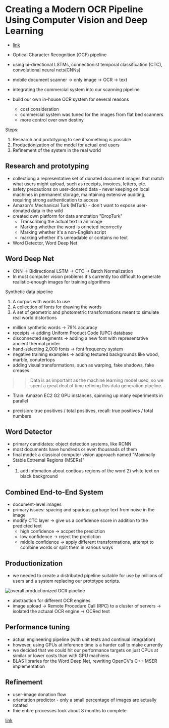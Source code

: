 # Creating a Modern OCR Pipeline Using Computer Vision and Deep Learning

- [link](https://dropbox.tech/machine-learning/creating-a-modern-ocr-pipeline-using-computer-vision-and-deep-learning)

- Optical Character Recognition (OCF) pipeline
- using bi-directional LSTMs, connectionist temporal classification (CTC), convolutional neural nets(CNNs)
- mobile document scanner -> only image -> OCR -> text
- integrating the commercial system into our scanning pipeline
- build our own in-house OCR system for several reasons
    - cost consideration
    - commercial system was tuned for the images from flat bed scanners
    - more control over own destiny

Steps:

1. Research and prototyping to see if something is possible
1. Productionization of the model for actual end users
1. Refinement of the system in the real world

## Research and prototyping

- collectiong a representative set of donated document images that match what users might upload, such as receipts, invoices, letters, etc.
- safety precautions on user-donated data - never keeping on local machines in permanent storage, maintaining extensive auditing, requiring strong authentication to access
- Amazon's Mechanical Turk (MTurk) - don't want to expose user-donated data in the wild
- created own platform for data annotation "DropTurk"
    - Transcribing the actual text in an image
    - Marking whether the word is orineted incorrectly
    - Marking whether it's a non-English script
    - marking whether it's unreadable or contains no text
- Word Detector, Word Deep Net

## Word Deep Net

- CNN -> Bidirectional LSTM -> CTC -> Batch Normalization
- In most computer vision problems it's currently too difficult to generate realistic-enough images for training algorithms

Synthetic data pipeline

1. A corpus with words to use
1. A collection of fonts for drawing the words
1. A set of geometric and photometric transformations meant to simulate real world distortions

- million synthetic words -> 79% accuracy
- receipts -> adding Uniform Product Code (UPC) database
- disconnected segments -> adding a new font with representative ancient thermal printer
- hand-selecting 2,000 fonts -> font frequency system
- negative training examples -> adding textured backgrounds like wood, marble, conutertops
- adding visual transformations, such as warping, fake shadows, fake creases

>> Data is as important as the machine learning model used, so we spent a great deal of time refining this data generation pipeline.

- Train: Amazon EC2 G2 GPU instances, spinning up many experiments in parallel

- precision: true positives / total positives, recall: true positives / total numbers

## Word Detector

- primary candidates: object detection systems, like RCNN
- most documents have hundreds or even thousnads of them
- final model: a classical computer vision approach named "Maximally Stable Extremal Regions (MSERs)"
- 1) add infomation about contious regions of the word 2) white text on black background

## Combined End-to-End System

- document-level images
- primary issues: spacing and spurious garbage text from noise in the image
- modify CTC layer -> give us a confidence score in addition to the predicted text
    - high confidence -> accpet the prediction
    - low confidence -> reject the prediction
    - middle confidence -> apply different transformations, attempt to combine words or split them in various ways

## Productionization

- we needed to create a distributed pipeline suitable for use by millions of users and a system replacing our prototype scripts.

![overall productionized OCR pipeline](https://dropbox.tech/cms/content/dam/dropbox/tech-blog/en-us/2020/01/12-s_a5d57ee03480ad99adf37089497274a382beafcaac54e1a98f6d51e323e2fc30_1491598157110_ocr_system_diagram.png)

- abstraction for different OCR engines
- image upload -> Remote Procedure Call (RPC) to a cluster of servers -> isolated the actuaal OCR engine -> OCRed text

## Performance tuning

- actual engineering pipeline (with unit tests and continual integration)
- however, using GPUs at inference time is a harder call to make currently
- we decided that we could hit our performance targets on just CPUs at similar or lower costs than with GPU machiens
- BLAS libraries for the Word Deep Net, rewriting OpenCV's C++ MSER implementation

## Refinement

- user-image donation flow
- orientation predictor - only a small percentage of images are actually rotated
- thie entire processes took about 8 months to complete

[link](https://dropbox.tech/machine-learning)
